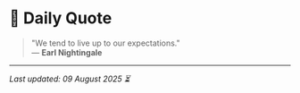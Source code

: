 # 📜 Daily Quote

> "We tend to live up to our expectations."  
> — **Earl Nightingale**

---

_Last updated: 09 August 2025 ⏳_
